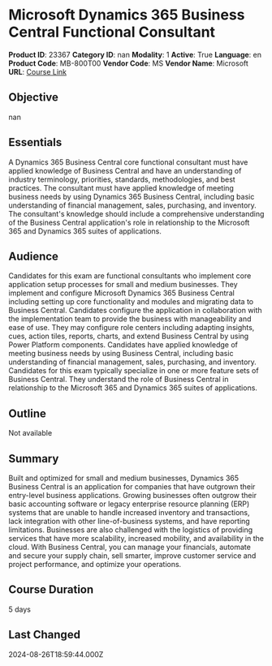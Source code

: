 # Microsoft Dynamics 365 Business Central Functional Consultant

**Product ID**: 23367
**Category ID**: nan
**Modality**: 1
**Active**: True
**Language**: en
**Product Code**: MB-800T00
**Vendor Code**: MS
**Vendor Name**: Microsoft
**URL**: [Course Link](https://www.fastlaneus.com/course/microsoft-mb-800t00)

## Objective
nan

## Essentials
A Dynamics 365 Business Central core functional consultant must have applied knowledge of Business Central and have an understanding of industry terminology, priorities, standards, methodologies, and best practices. The consultant must have applied knowledge of meeting business needs by using Dynamics 365 Business Central, including basic understanding of financial management, sales, purchasing, and inventory. The consultant's knowledge should include a comprehensive understanding of the Business Central application's role in relationship to the Microsoft 365 and Dynamics 365 suites of applications.

## Audience
Candidates for this exam are functional consultants who implement core application setup processes for small and medium businesses. They implement and configure Microsoft Dynamics 365 Business Central including setting up core functionality and modules and migrating data to Business Central. Candidates configure the application in collaboration with the implementation team to provide the business with manageability and ease of use. They may configure role centers including adapting insights, cues, action tiles, reports, charts, and extend Business Central by using Power Platform components. Candidates have applied knowledge of meeting business needs by using Business Central, including basic understanding of financial management, sales, purchasing, and inventory. Candidates for this exam typically specialize in one or more feature sets of Business Central. They understand the role of Business Central in relationship to the Microsoft 365 and Dynamics 365 suites of applications.

## Outline
Not available

## Summary
Built and optimized for small and medium businesses, Dynamics 365 Business Central is an application for companies that have outgrown their entry-level business applications. Growing businesses often outgrow their basic accounting software or legacy enterprise resource planning (ERP) systems that are unable to handle increased inventory and transactions, lack integration with other line-of-business systems, and have reporting limitations. Businesses are also challenged with the logistics of providing services that have more scalability, increased mobility, and availability in the cloud. With Business Central, you can manage your financials, automate and secure your supply chain, sell smarter, improve customer service and project performance, and optimize your operations.

## Course Duration
5 days

## Last Changed
2024-08-26T18:59:44.000Z
